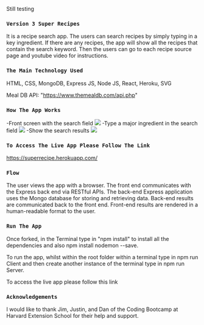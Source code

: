 Still testing
### `Version 3 Super Recipes`
It is a recipe search app. The users can search recipes by simply typing in a key ingredient. If there are any recipes, the app will show all the recipes that contain the search keyword. Then the users can go to each recipe source page and youtube video for instructions.

### `The Main Technology Used`
HTML, CSS, MongoDB, Express JS, Node JS, React, Heroku, SVG

Meal DB API:
"https://www.themealdb.com/api.php"

### `How The App Works`
-Front screen with the search field
<img src="http://peiwren.com/recipe1.jpg">
-Type a major ingredient in the search field
<img src="http://peiwren.com/recipe2.jpg">
-Show the search results
<img src="http://peiwren.com/recipe3.jpg">

### `To Access The Live App Please Follow The Link`
https://superrecipe.herokuapp.com/

### `Flow`
The user views the app with a browser.
The front end communicates with the Express back end via RESTful APIs.
The back-end Express application uses the Mongo database for storing and retrieving data.
Back-end results are communicated back to the front end.
Front-end results are rendered in a human-readable format to the user.

### `Run The App`
Once forked, in the Terminal type in "npm install" to install all the dependencies and also npm install nodemon --save.

To run the app, whilst within the root folder within a terminal type in npm run Client and then create another instance of the terminal type in npm run Server.


To access the live app please follow this link

### `Acknowledgements`
I would like to thank Jim, Justin, and Dan of the Coding Bootcamp at Harvard Extension School for their help and support.

